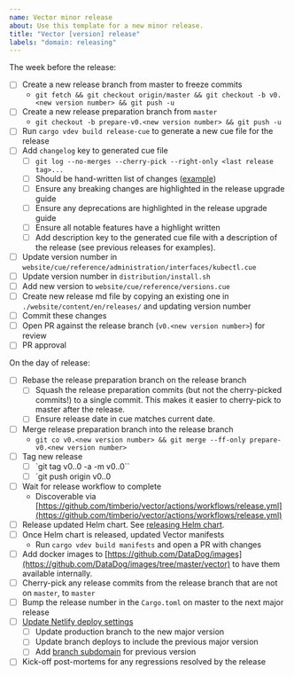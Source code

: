 ```yaml
---
name: Vector minor release
about: Use this template for a new minor release.
title: "Vector [version] release"
labels: "domain: releasing"
---
```


The week before the release:

- [ ] Create a new release branch from master to freeze commits
  - `git fetch && git checkout origin/master && git checkout -b v0.<new version number> && git push -u`
- [ ] Create a new release preparation branch from `master`
  - `git checkout -b prepare-v0.<new version number> && git push -u`
- [ ] Run `cargo vdev build release-cue` to generate a new cue file for the release
- [ ] Add `changelog` key to generated cue file
  - [ ] `git log --no-merges --cherry-pick --right-only <last release tag>...`
  - [ ] Should be hand-written list of changes
        ([example](https://github.com/vectordotdev/vector/blob/9fecdc8b5c45c613de2d01d4d2aee22be3a2e570/website/cue/reference/releases/0.19.0.cue#L44))
  - [ ] Ensure any breaking changes are highlighted in the release upgrade guide
  - [ ] Ensure any deprecations are highlighted in the release upgrade guide
  - [ ] Ensure all notable features have a highlight written
  - [ ] Add description key to the generated cue file with a description of the release (see
        previous releases for examples).
- [ ] Update version number in `website/cue/reference/administration/interfaces/kubectl.cue`
- [ ] Update version number in `distribution/install.sh`
- [ ] Add new version to `website/cue/reference/versions.cue`
- [ ] Create new release md file by copying an existing one in `./website/content/en/releases/` and
      updating version number
- [ ] Commit these changes
- [ ] Open PR against the release branch (`v0.<new version number>`) for review
- [ ] PR approval

On the day of release:

- [ ] Rebase the release preparation branch on the release branch
    - [ ] Squash the release preparation commits (but not the cherry-picked commits!) to a single
        commit. This makes it easier to cherry-pick to master after the release. 
    - [ ] Ensure release date in cue matches current date.
- [ ] Merge release preparation branch into the release branch
    - `git co v0.<new version number> && git merge --ff-only prepare-v0.<new version number>`
- [ ] Tag new release
  - [ ] `git tag v0.<minor>.0 -a -m v0.<minor>.0``
  - [ ] `git push origin v0.<minor>.0
- [ ] Wait for release workflow to complete
  - Discoverable via [https://github.com/timberio/vector/actions/workflows/release.yml](https://github.com/timberio/vector/actions/workflows/release.yml)
- [ ] Release updated Helm chart. See [releasing Helm chart](https://github.com/vectordotdev/helm-charts#releasing).
- [ ] Once Helm chart is released, updated Vector manifests
    - Run `cargo vdev build manifests` and open a PR with changes
- [ ] Add docker images to [https://github.com/DataDog/images](https://github.com/DataDog/images/tree/master/vector) to have them available internally.
- [ ] Cherry-pick any release commits from the release branch that are not on `master`, to `master`
- [ ] Bump the release number in the `Cargo.toml` on master to the next major release
- [ ] [Update Netlify deploy settings](https://app.netlify.com/sites/vector-project/settings/deploys#deploy-contexts)
  - [ ] Update production branch to the new major version
  - [ ] Update branch deploys to include the previous major version
  - [ ] Add [branch subdomain](https://app.netlify.com/sites/vector-project/settings/domain) for previous version
- [ ] Kick-off post-mortems for any regressions resolved by the release
